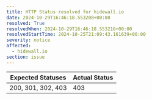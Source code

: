 ```yaml
---
title: HTTP Status resolved for hidewall.io
date: 2024-10-29T16:46:18.553208+00:00
resolved: True
resolvedWhen: 2024-10-29T16:46:18.553216+00:00
resolvedStartTime: 2024-10-25T21:09:43.161639+00:00
severity: notice
affected:
  - hidewall.io
section: issue
---
```


| Expected Statuses | Actual Status  |
|-------------------|----------------|
| 200, 301, 302, 403 | 403 |
